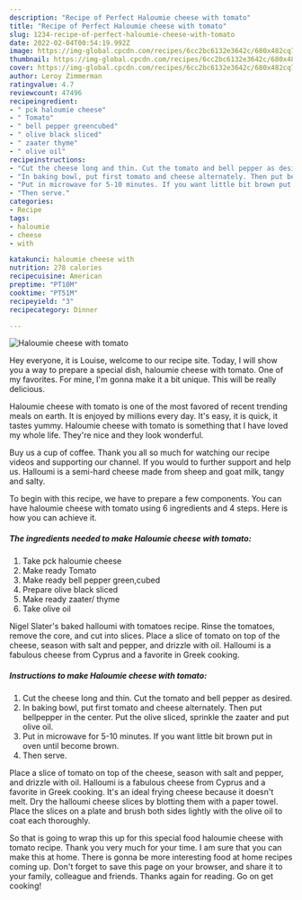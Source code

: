 ```yaml
---
description: "Recipe of Perfect Haloumie cheese with tomato"
title: "Recipe of Perfect Haloumie cheese with tomato"
slug: 1234-recipe-of-perfect-haloumie-cheese-with-tomato
date: 2022-02-04T00:54:19.992Z
image: https://img-global.cpcdn.com/recipes/6cc2bc6132e3642c/680x482cq70/haloumie-cheese-with-tomato-recipe-main-photo.jpg
thumbnail: https://img-global.cpcdn.com/recipes/6cc2bc6132e3642c/680x482cq70/haloumie-cheese-with-tomato-recipe-main-photo.jpg
cover: https://img-global.cpcdn.com/recipes/6cc2bc6132e3642c/680x482cq70/haloumie-cheese-with-tomato-recipe-main-photo.jpg
author: Leroy Zimmerman
ratingvalue: 4.7
reviewcount: 47496
recipeingredient:
- " pck haloumie cheese"
- " Tomato"
- " bell pepper greencubed"
- " olive black sliced"
- " zaater thyme"
- " olive oil"
recipeinstructions:
- "Cut the cheese long and thin. Cut the tomato and bell pepper as desired."
- "In baking bowl, put first tomato and cheese alternately. Then put bellpepper in the center. Put the olive sliced, sprinkle the zaater and put olive oil."
- "Put in microwave for 5-10 minutes. If you want little bit brown put in oven until become brown."
- "Then serve."
categories:
- Recipe
tags:
- haloumie
- cheese
- with

katakunci: haloumie cheese with 
nutrition: 278 calories
recipecuisine: American
preptime: "PT10M"
cooktime: "PT51M"
recipeyield: "3"
recipecategory: Dinner

---
```



![Haloumie cheese with tomato](https://img-global.cpcdn.com/recipes/6cc2bc6132e3642c/680x482cq70/haloumie-cheese-with-tomato-recipe-main-photo.jpg)

Hey everyone, it is Louise, welcome to our recipe site. Today, I will show you a way to prepare a special dish, haloumie cheese with tomato. One of my favorites. For mine, I'm gonna make it a bit unique. This will be really delicious.

Haloumie cheese with tomato is one of the most favored of recent trending meals on earth. It is enjoyed by millions every day. It's easy, it is quick, it tastes yummy. Haloumie cheese with tomato is something that I have loved my whole life. They're nice and they look wonderful.

Buy us a cup of coffee. Thank you all so much for watching our recipe videos and supporting our channel. If you would to further support and help us. Halloumi is a semi-hard cheese made from sheep and goat milk, tangy and salty.


To begin with this recipe, we have to prepare a few components. You can have haloumie cheese with tomato using 6 ingredients and 4 steps. Here is how you can achieve it.

<!--inarticleads1-->

##### The ingredients needed to make Haloumie cheese with tomato:

1. Take  pck haloumie cheese
1. Make ready  Tomato
1. Make ready  bell pepper green,cubed
1. Prepare  olive black sliced
1. Make ready  zaater/ thyme
1. Take  olive oil


Nigel Slater&#39;s baked halloumi with tomatoes recipe. Rinse the tomatoes, remove the core, and cut into slices. Place a slice of tomato on top of the cheese, season with salt and pepper, and drizzle with oil. Halloumi is a fabulous cheese from Cyprus and a favorite in Greek cooking. 

<!--inarticleads2-->

##### Instructions to make Haloumie cheese with tomato:

1. Cut the cheese long and thin. Cut the tomato and bell pepper as desired.
1. In baking bowl, put first tomato and cheese alternately. Then put bellpepper in the center. Put the olive sliced, sprinkle the zaater and put olive oil.
1. Put in microwave for 5-10 minutes. If you want little bit brown put in oven until become brown.
1. Then serve.


Place a slice of tomato on top of the cheese, season with salt and pepper, and drizzle with oil. Halloumi is a fabulous cheese from Cyprus and a favorite in Greek cooking. It&#39;s an ideal frying cheese because it doesn&#39;t melt. Dry the halloumi cheese slices by blotting them with a paper towel. Place the slices on a plate and brush both sides lightly with the olive oil to coat each thoroughly. 

So that is going to wrap this up for this special food haloumie cheese with tomato recipe. Thank you very much for your time. I am sure that you can make this at home. There is gonna be more interesting food at home recipes coming up. Don't forget to save this page on your browser, and share it to your family, colleague and friends. Thanks again for reading. Go on get cooking!
